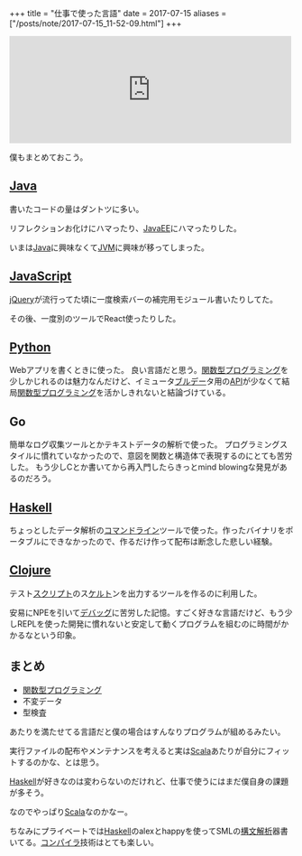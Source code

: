 +++
title = "仕事で使った言語"
date = 2017-07-15
aliases = ["/posts/note/2017-07-15_11-52-09.html"]
+++

<iframe src="https://hatenablog-parts.com/embed?url=http%3A%2F%2Fdoloopwhile.hatenablog.com%2Fentry%2F2017%2F07%2F08%2F172343" title="今までに使ったプログラミング言語 - None is None is None" class="embed-card embed-blogcard" scrolling="no" frameborder="0" style="display: block; width: 100%; height: 190px; max-width: 500px; margin: 10px 0px;"></iframe>

僕もまとめておこう。

## [Java](http://d.hatena.ne.jp/keyword/Java)

書いたコードの量はダントツに多い。

リフレクションお化けにハマったり、[JavaEE](http://d.hatena.ne.jp/keyword/JavaEE)にハマったりした。

いまは[Java](http://d.hatena.ne.jp/keyword/Java)に興味なくて[JVM](http://d.hatena.ne.jp/keyword/JVM)に興味が移ってしまった。

## [JavaScript](http://d.hatena.ne.jp/keyword/JavaScript)

[jQuery](http://d.hatena.ne.jp/keyword/jQuery)が流行ってた頃に一度検索バーの補完用モジュール書いたりしてた。

その後、一度別のツールでReact使ったりした。

## [Python](http://d.hatena.ne.jp/keyword/Python)

Webアプリを書くときに使った。 良い言語だと思う。[関数型プログラミング](http://d.hatena.ne.jp/keyword/%B4%D8%BF%F4%B7%BF%A5%D7%A5%ED%A5%B0%A5%E9%A5%DF%A5%F3%A5%B0)を少しかじれるのは魅力なんだけど、イミュータ[ブルデー](http://d.hatena.ne.jp/keyword/%A5%D6%A5%EB%A5%C7%A1%BC)タ用の[API](http://d.hatena.ne.jp/keyword/API)が少なくて結局[関数型プログラミング](http://d.hatena.ne.jp/keyword/%B4%D8%BF%F4%B7%BF%A5%D7%A5%ED%A5%B0%A5%E9%A5%DF%A5%F3%A5%B0)を活かしきれないと結論づけている。

## Go

簡単なログ収集ツールとかテキストデータの解析で使った。 プログラミングスタイルに慣れていなかったので、意図を関数と構造体で表現するのにとても苦労した。 もう少しCとか書いてから再入門したらきっとmind blowingな発見があるのだろう。

## [Haskell](http://d.hatena.ne.jp/keyword/Haskell)

ちょっとしたデータ解析の[コマンドライン](http://d.hatena.ne.jp/keyword/%A5%B3%A5%DE%A5%F3%A5%C9%A5%E9%A5%A4%A5%F3)ツールで使った。作ったバイナリをポータブルにできなかったので、作るだけ作って配布は断念した悲しい経験。

## [Clojure](http://d.hatena.ne.jp/keyword/Clojure)

テスト[スクリプト](http://d.hatena.ne.jp/keyword/%A5%B9%A5%AF%A5%EA%A5%D7%A5%C8)のス[ケルト](http://d.hatena.ne.jp/keyword/%A5%B1%A5%EB%A5%C8)ンを出力するツールを作るのに利用した。

安易にNPEを引いて[デバッグ](http://d.hatena.ne.jp/keyword/%A5%C7%A5%D0%A5%C3%A5%B0)に苦労した記憶。すごく好きな言語だけど、もう少しREPLを使った開発に慣れないと安定して動くプログラムを組むのに時間がかかるなという印象。

## まとめ

- [関数型プログラミング](http://d.hatena.ne.jp/keyword/%B4%D8%BF%F4%B7%BF%A5%D7%A5%ED%A5%B0%A5%E9%A5%DF%A5%F3%A5%B0)
- 不変データ
- 型検査

あたりを満たせてる言語だと僕の場合はすんなりプログラムが組めるみたい。

実行ファイルの配布やメンテナンスを考えると実は[Scala](http://d.hatena.ne.jp/keyword/Scala)あたりが自分にフィットするのかな、とは思う。

[Haskell](http://d.hatena.ne.jp/keyword/Haskell)が好きなのは変わらないのだけれど、仕事で使うにはまだ僕自身の課題が多そう。

なのでやっぱり[Scala](http://d.hatena.ne.jp/keyword/Scala)なのかなー。

ちなみにプライベートでは[Haskell](http://d.hatena.ne.jp/keyword/Haskell)のalexとhappyを使ってSMLの[構文解析](http://d.hatena.ne.jp/keyword/%B9%BD%CA%B8%B2%F2%C0%CF)器書いてる。[コンパイラ](http://d.hatena.ne.jp/keyword/%A5%B3%A5%F3%A5%D1%A5%A4%A5%E9)技術はとても楽しい。

